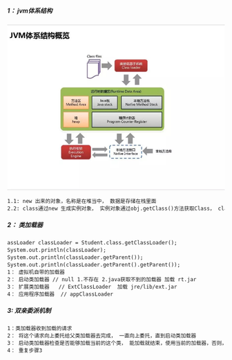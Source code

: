 ##### 1： jvm体系结构

![preview](..\picture\v2-dfc3b65b983a82e84420e1335a507e2a_r.jpg)

```tex
1.1: new 出来的对象，名称是在堆当中， 数据是存储在栈里面
2.2: class通过new 生成实例对象， 实例对象通过obj.getClass()方法获取Class， class通过class.getClassLoader()获取类加载器。
```

##### 2： 类加载器

```tex
assLoader classLoader = Student.class.getClassLoader();
System.out.println(classLoader);
System.out.println(classLoader.getParent());
System.out.println(classLoader.getParent().getParent());
1： 虚拟机自带的加载器  
2： 启动类加载器 // null 1.不存在 2.java获取不到的加载器 加载 rt.jar
3： 扩展类加载器   // ExtClassLoader  加载 jre/lib/ext.jar
4： 应用程序加载器  // appClassLoader
```

##### 3: 双亲委派机制

```tex
1：类加载器收到加载的请求
2： 将这个请求向上委托给父类加载器去完成， 一直向上委托，直到启动类加载器
3： 启动类加载器检查是否能够加载当前的这个类， 能加载就结束，使用当前的加载器，否则，抛出异常，通知子类进行加载
4： 重复步骤3
```


